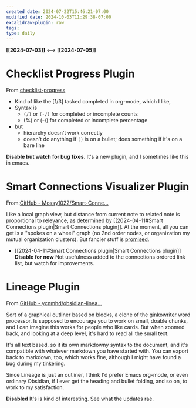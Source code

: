 ```yaml
---
created date: 2024-07-22T15:46:21-07:00
modified date: 2024-10-03T11:29:38-07:00
excalidraw-plugin: raw
tags: 
type: daily
---
```

**[[2024-07-03]]**  <-->  **[[2024-07-05]]**

# Checklist Progress Plugin
From [checklist-progress](https://github.com/acidghost/obsidian-checklist-progress)
- Kind of like the [1/3] tasked completed in org-mode, which I like,
- Syntax is
	- `(/)` or `(-/)` for completed or incomplete counts
	- (%) or (-/) for completed or incomplete percentage
- but 
	- hierarchy doesn't work correctly
	- doesn't do anything if `()` is on a bullet; does something if it's on a bare line
	
**Disable but watch for bug fixes**.  It's a new plugin, and I sometimes like this in emacs.
# Smart Connections Visualizer Plugin
From:[GitHub - Mossy1022/Smart-Conne...](https://github.com/Mossy1022/Smart-Connections-Visualizer)

Like a local graph view, but distance from current note to related note is proportional to relevance, as determined by [[2024-04-11#Smart Connections plugin|Smart Connections plugin]]. At the moment, all you can get is a "spokes on a wheel" graph (no 2nd order nodes, or organization my mutual organization clusters).  But fancier stuff is [promised](https://www.youtube.com/watch?v=dbFRyJBkxS0&t=2s).
- [[2024-04-11#Smart Connections plugin|Smart Connections plugin]]
**Disable for now** Not usefulness added to the connections ordered link list, but watch for improvements.
# Lineage Plugin
From [GitHub - ycnmhd/obsidian-linea...](https://github.com/ycnmhd/obsidian-lineage?tab=readme-ov-file)

Sort of a graphical outliner based on blocks, a clone of the [ginkowriter](https://gingkowriter.com/) word processor. Is supposed to encourage you to work on small, doable chunks, and I can imagine this works for people who like cards.  But when zoomed back, and looking at a deep level, it's hard to read all the small text.

It's all text based, so it its own markdowny syntax to the document, and it's compatible with whatever markdown you have started with.  You can export back to markdown, too, which works fine, although I might have found a bug during my tinkering.

Since Lineage is just an outliner, I think I'd prefer Emacs org-mode, or even ordinary Obsidian, if I ever get the heading and bullet folding, and so on, to work to my satisfaction.

**Disabled** It's is kind of interesting. See what the updates rae.

